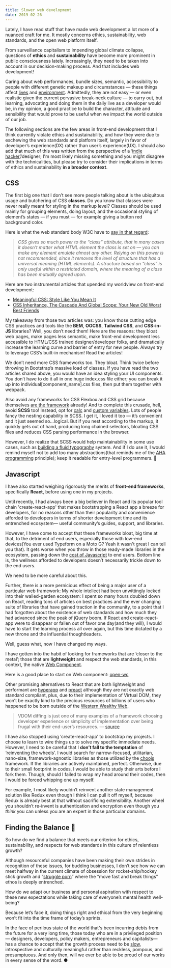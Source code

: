 ```yaml
---
title: Slower web development
date: 2019-02-26
---
```


Lately, I have read stuff that have made web development a lot more of a nuanced craft for me. It mostly concerns ethics, sustainability, web standards, and the open web platform itself.

From surveillance capitalism to impending global climate collapse, questions of **ethics** and **sustainability** have become more prominent in public consciousness lately. Increasingly, they need to be taken into account in our decision-making process. And that includes web development!

Caring about web performances, bundle sizes, semantic, accessibility to people with different genetic makeup and circumstances — these things affect [lives](https://timkadlec.com/remembers/2019-01-09-the-ethics-of-performance/) and [environment](https://serving.green/). Admittedly, they are not easy — or even realistic given the current pervasive break-neck culture — to carry out, but learning, advocating and doing them in the daily live as a developer would be, in my opinion, a good practice to build the character, attitude and sensibility that would prove to be useful when we impact the world outside of our job.

The following sections are the few areas in front-end development that I think currently violate ethics and sustainability, and how they were due to eschewing the web standards and platform itself, largely in favor of developer’s experience(DX) rather than user’s experience(UX). I should also add that much of this was written from the perspective of a ‘[indie hacker](https://www.indiehackers.com/)’/designer; I'm most likely missing something and you might disagree with the technicalities, but please try to consider their implications in terms of ethics and sustainability **in a broader context**.

## CSS

The first big one that I don’t see more people talking about is the ubiquitous usage and butchering of CSS **classes**. Do you know that classes were never really meant for styling in the markup level? Classes should be used mainly for grouping elements, doing layout, and the occasional styling of element’s states — if you must — for example giving a button red background color.

Here is what the web standard body W3C have to [say in that regard](https://www.w3.org/TR/WD-css2-971104/selector.html#h-6.3.2):

> _CSS gives so much power to the “class” attribute, that in many cases it doesn’t matter what HTML element the class is set on — you can make any element emulate almost any other. Relying on this power is not recommended, since it removes the level of structure that has a universal meaning (HTML elements). A structure based on “class” is only useful within a restricted domain, where the meaning of a class has been mutually agreed upon._

Here are two instrumental articles that upended my worldview on front-end development:

- [Meaningful CSS: Style Like You Mean It](https://alistapart.com/article/meaningful-css-style-like-you-mean-it)
- [CSS Inheritance, The Cascade And Global Scope: Your New Old Worst Best Friends](https://www.smashingmagazine.com/2016/11/css-inheritance-cascade-global-scope-new-old-worst-best-friends/)

My takeaway from those two articles was: you know those cutting edge CSS practices and tools like the **BEM**, **OOCSS**, **Tailwind CSS**, and **CSS-in-JS** libraries? Well, you don’t need them! Here are the reasons: they bloat web pages, make pages less semantic, make front-end development less accessible to HTML/CSS trained designer/developer folks, and dramatically increase the learning curve and barrier of entry for new people. Always try to leverage CSS’s built-in mechanism! Read the articles!

We don’t need more CSS frameworks too. They bloat. Think twice before throwing in Bootstrap’s massive load of classes. If you have read the two articles shared above, you would have an idea styling your UI components. You don’t have to do it all in one huge index.css file either; you can break it up into individual[component_name].css files, then put them together with webpack.

Also avoid any frameworks for CSS Flexbox and CSS grid because themselves [are the framework](https://youtu.be/0Gr1XSyxZy0?t=508) already! And to complete this crusade, hell, avoid **SCSS** too! Instead, opt for [calc](https://developer.mozilla.org/en-US/docs/Web/CSS/calc) and [custom variables](https://developer.mozilla.org/en-US/docs/Web/CSS/Using_CSS_variables). Lots of people fancy the nesting capability in SCSS. I get it, I loved it too — it’s convenient and it just seemed so…logical. But if you nest according to the markup, it quickly gets out of hand, producing long chained selectors, bloating CSS files and reduces CSS parsing performance in the browser.

However, I do realize that SCSS would help maintainability in some use cases, such as [building a fluid typography](https://codepen.io/MadeByMike/pen/bEEGvv) system. And if I do use it, I would remind myself not to add too many abstractions(that reminds me of the [AHA programming](https://kentcdodds.com/blog/aha-programming) principle); keep it readable for entry-level programmers. 💌

## Javascript

I have also started weighing rigorously the merits of **front-end frameworks**, specifically **React**, before using one in my projects.

Until recently, I had always been a big believer in React and its popular tool chain 'create-react-app' that makes bootstrapping a React app a breeze for developers, for no reasons other than their popularity and convenience afforded to developers in terms of shorter development time and its entrenched ecosystem&mdash; useful community’s guides, support, and libraries.

However, I have come to accept that these frameworks bloat, big time at that, to the detriment of end users, especially those with low-end devices(You ever used Typeform on a Moto G? Yeah it wasn't great I can tell you that). It gets worse when you throw in those ready-made libraries in the ecosystem, passing down the [cost of Javascript](https://medium.com/@addyosmani/the-cost-of-javascript-in-2018-7d8950fbb5d4) to end users. Bottom line is, the wellness afforded to developers doesn’t necessarily trickle down to the end users.

We need to be more careful about this.

Further, there is a more pernicious effect of being a major user of a particular web framework: My whole intellect had been unwittingly locked into their walled-garden ecosystem: I spent so many hours doubled down on React, reading tons of articles on best practices and the ever changing suite of libraries that have gained traction in the community, to a point that I had forgotten about the existence of web standards and how much they had advanced since the peak of jQuery boom. If React and create-react-app were to disappear or fallen out of favor one day(and they will), I would have to start the learning process all over again, but this time dictated by a new throne and the influential thoughtleaders.

Well, guess what, now I have changed my ways.

I have gotten into the habit of looking for frameworks that are ‘closer to the metal’; those that are **lightweight** and respect the web standards, in this context, the native [Web Component](https://developer.mozilla.org/en-US/docs/Web/Web_Components).

Here is a good place to start on Web component:
[open-wc](https://open-wc.org/)

Other promising alternatives to React that are both lightweight and performant are [hyperapp](https://github.com/jorgebucaran/hyperapp) and [preact](https://preactjs.com/) although they are not exactly web standard compliant, plus, due to their implementation of Virtual DOM, they won’t be exactly kind to the precious resources of billions of users who happened to be born outside of the [Western Wealthy Web](https://www.smashingmagazine.com/2017/03/world-wide-web-not-wealthy-western-web-part-1/).

> VDOM diffing is just one of many examples of a framework choosing developer experience or simplicity of implementation over being frugal with their end-user’s resources. — [source](https://dassur.ma/things/when-workers/)

I have also stopped using ‘create-react-app’ to bootstrap my projects. I choose to learn to wire things up to solve my specific immediate needs. However, I need to be careful that I **don’t fall to the temptation** of ‘reinventing the wheels’. I would search for narrow-focused, utilitarian, nano-size, framework-agnostic libraries as those utilized by the [choojs](https://github.com/choojs/choo) framework. If the libraries are actively maintained, perfect. Otherwise, due to their small footprint in codes, I would be able to study their arts before I fork them. Though, should I failed to wrap my head around their codes, then I would be forced whipping one up myself.

For example, I most likely wouldn’t reinvent another state management solution like Redux even though I think I can pull it off myself, because Redux is already best at that without sacrificing extensibility. Another wheel you shouldn’t re-invent is authentication and encryption even though you _think_ you can unless you are an expert in those particular domains.

## Finding the Balance 🌄

So how do we find a balance that meets our criterion for ethics, sustainability, and respects for web standards in this culture of relentless growth?

Although resourceful companies have been making their own strides in recognition of these issues, for budding businesses, I don’t see how we can meet halfway in the current climate of obsession for rocket-ship/hockey stick growth and “[struggle porn](https://medium.com/@nateliason/no-more-struggle-porn-202153a01108)” where the “move fast and break things” ethos is deeply entrenched.

How do we adapt our business and personal aspiration with respect to these new expectations while taking care of everyone’s mental health well-being?

Because let’s face it, doing things right and ethical from the very beginning won’t fit into the time frame of today’s sprints.

In the face of perilous state of the world that's been incurring debts from the future for a very long time, those today who are in a privileged position— designers, developers, policy makers, entrepreneurs and capitalists— has a chance to accept that the growth process need to be [slow](https://jackcheng.com/the-slow-web/), introspective and culturally meaningful rather than reckless, pompous, and presumptuous. And only then, will we ever be able to be proud of our works in every sense of the word. ●
